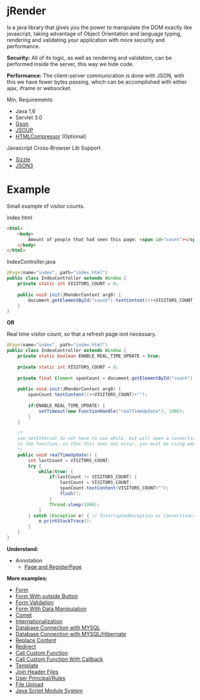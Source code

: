 jRender
=========
Is a java library that gives you the power to manipulate the DOM exactly like javascript, taking advantage of Object Orientation and language typing, rendering and validating your application with more security and performance.

**Security:**
 All of its logic, as well as rendering and validation, can be performed inside the server, this way we hide code.

**Performance:**
The client-server communication is done with JSON, with this we have fewer bytes passing, which can be accomplished with either ajax, iframe or websocket.

Min. Requirements
- Java 1.6
- Servlet 3.0
- [Gson](https://code.google.com/p/google-gson/)  
- [JSOUP](http://jsoup.org/)  
- [HTMLCompressor](https://code.google.com/p/htmlcompressor/) (Optional)  

Javascript Cross-Browser Lib Support
- [Sizzle](http://sizzlejs.com/)  
- [JSON3](http://bestiejs.github.io/json3/)


Example
========
Small example of visitor counts.

index.html
```html
<html>
	<body>
		Amount of people that had seen this page: <span id="count"></span>
	</body>
</html>
```

IndexController.java
```java
@Page(name="index", path="index.html")
public class IndexController extends Window {
	private static int VISITORS_COUNT = 0;
	
	public void init(JRenderContext arg0) {
		document.getElementById("count").textContent((++VISITORS_COUNT)+"");		
	}
}
```
**OR**

Real time visitor count, so that a refresh page isnt necessary.
```java
@Page(name="index", path="index.html")
public class IndexController extends Window {
	private static boolean ENABLE_REAL_TIME_UPDATE = true;	
	
	private static int VISITORS_COUNT = 0;
	
	private final Element spanCount = document.getElementById("count");
	
	public void init(JRenderContext arg0) {		
		spanCount.textContent((++VISITORS_COUNT)+"");		
		
		if(ENABLE_REAL_TIME_UPDATE) {
			setTimeout(new FunctionHandle("realTimeUpdate"), 1000);
		}
	}

	/*
	use setInterval to not have to use while, but will open a connection in the time configured
	in the function, so that this does not occur, you must be using websocket-singleton.
	*/
	public void realTimeUpdate() {
		int lastCount = VISITORS_COUNT;
		try {
			while(true) {
				if(lastCount != VISITORS_COUNT) {
					lastCount = VISITORS_COUNT;
					spanCount.textContent(VISITORS_COUNT+"");
					flush();
				}
				Thread.sleep(1000);
			}
		} catch (Exception e) { // InterruptedException or ConnectionLost
			e.printStackTrace();
		}
	}
}
```

**Understand:**
- Annotation
	- [Page and RegisterPage](/understand/pageRegisterPage.md)

**More examples:**
- [Form](/samples/formBasic.md)  
- [Form With outside Button](/samples/formBasicWithOutsideButton.md)  
- [Form Validation](/samples/formValidation.md)  
- [Form With Data Manipulation](/samples/formWithManipulation.md)  
- [Comet](/samples/comet.md)  
- [Internationalization](/samples/internationalization.md)  
- [Database Connection with MYSQL](/samples/databaseConnection.md)  
- [Database Connection with MYSQL/Hibernate](/samples/customDatabaseConnectionHibernate.md)  
- [Replace Content](/samples/replaceContent.md)  
- [Redirect](/samples/redirect.md)  
- [Call Custom Function](/samples/callCustomFunction.md)  
- [Call Custom Function With Callback](/samples/callCustomFunctionWithCallbackFunction.md)  
- [Template](/samples/template.md)  
- [Join Header Files](/samples/joinHeaderFiles.md)  
- [User Principal/Rules](/samples/userPrincipalRules.md) 
- [File Upload](/samples/fileUpload.md)  
- [Java Script Module System](/samples/javaScriptModuleSystem.md)  
